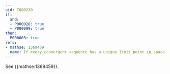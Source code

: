 ```yaml
---
uid: T000230
if:
  and:
  - P000028: true
  - P000099: true
then:
  P000003: true
refs:
- mathse: 1369459
  name: If every convergent sequence has a unique limit point in space X, then is X Hausdorff?
---
```


See {{mathse:1369459}}.
